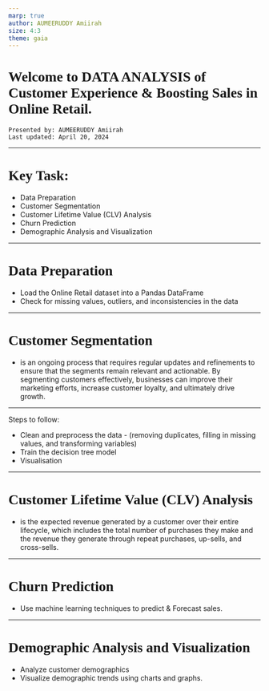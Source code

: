 ```yaml
---
marp: true  
author: AUMEERUDDY Amiirah
size: 4:3
theme: gaia
---
```


<style>
    :root {
        --color-background: #101010;
        --color-foreground: #ffffff;
    }

    h1 {
        font-family: Times New Roman;
    }
</style>

# Welcome to DATA ANALYSIS of Customer Experience & Boosting Sales in Online Retail.

    Presented by: AUMEERUDDY Amiirah
    Last updated: April 20, 2024

---

# Key Task:

- Data Preparation
- Customer Segmentation
- Customer Lifetime Value (CLV) Analysis
- Churn Prediction
- Demographic Analysis and Visualization

---

# Data Preparation

- Load the Online Retail dataset into a Pandas DataFrame
- Check for missing values, outliers, and inconsistencies in the data

---

# Customer Segmentation

- is an ongoing process that requires regular updates and refinements to ensure that the segments remain relevant and actionable. By segmenting customers effectively, businesses can improve their marketing efforts, increase customer loyalty, and ultimately drive growth.

---

Steps to follow:

- Clean and preprocess the data - (removing duplicates, filling in missing values, and transforming variables)
- Train the decision tree model
- Visualisation

---

# Customer Lifetime Value (CLV) Analysis

- is the expected revenue generated by a customer over their entire lifecycle, which includes the total number of purchases they make and the revenue they generate through repeat purchases, up-sells, and cross-sells.

---

# Churn Prediction

- Use machine learning techniques to predict & Forecast sales.

---

# Demographic Analysis and Visualization

- Analyze customer demographics
- Visualize demographic trends using charts and graphs.
